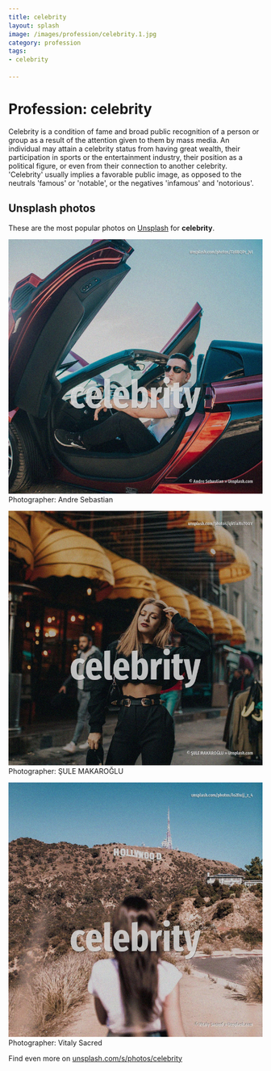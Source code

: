 ```yaml
---
title: celebrity
layout: splash
image: /images/profession/celebrity.1.jpg
category: profession
tags:
- celebrity

---
```

# Profession: celebrity

Celebrity is a condition of fame and broad public recognition of a person or group as a result of  the attention given to them by mass media. An individual may attain a celebrity status from having great wealth, their participation in sports  or the entertainment industry, their position as a political figure, or even from their connection  to another celebrity. 'Celebrity' usually implies a favorable public image, as opposed to the neutrals 'famous' or  'notable', or the negatives 'infamous' and 'notorious'.   

 
## Unsplash photos
These are the most popular photos on [Unsplash](https://unsplash.com) for **celebrity**.
 
![celebrity](/images/profession/celebrity.1.jpg)
Photographer:  Andre Sebastian
 
![celebrity](/images/profession/celebrity.2.jpg)
Photographer:  ŞULE MAKAROĞLU
 
![celebrity](/images/profession/celebrity.3.jpg)
Photographer:  Vitaly Sacred
 
Find even more on [unsplash.com/s/photos/celebrity](https://unsplash.com/s/photos/celebrity)
 

